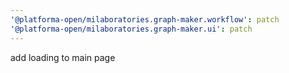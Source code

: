 ```yaml
---
'@platforma-open/milaboratories.graph-maker.workflow': patch
'@platforma-open/milaboratories.graph-maker.ui': patch
---
```


add loading to main page
